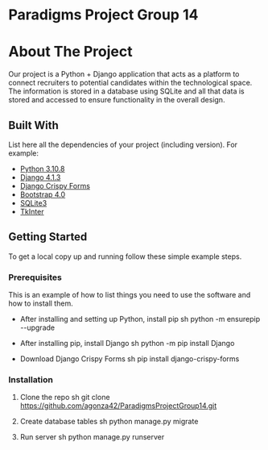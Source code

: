 # Paradigms Project Group 14

# About The Project

Our project is a Python + Django application that acts as a platform to connect
recruiters to potential candidates within the technological space. The information
is stored in a database using SQLite and all that data is stored and accessed to
ensure functionality in the overall design.

## Built With
List here all the dependencies of your project (including version). For example:

* [Python 3.10.8](https://www.python.org/)
* [Django 4.1.3](https://www.djangoproject.com/)
* [Django Crispy Forms](https://django-crispy-forms.readthedocs.io/en/latest/)
* [Bootstrap 4.0](https://getbootstrap.com)
* [SQLite3](https://www.sqlite.org/index.html)
* [TkInter](https://docs.python.org/3/library/tkinter.html)

## Getting Started

To get a local copy up and running follow these simple example steps.

### Prerequisites

This is an example of how to list things you need to use the software and how to install them.
* After installing and setting up Python, install pip
  sh
  python -m ensurepip --upgrade
  
* After installing pip, install Django
  sh
  python -m pip install Django
  
* Download Django Crispy Forms
  sh
  pip install django-crispy-forms
  

### Installation

1. Clone the repo
   sh
   git clone https://github.com/agonza42/ParadigmsProjectGroup14.git
   
2. Create database tables
   sh
   python manage.py migrate
   
3. Run server
   sh
   python manage.py runserver
